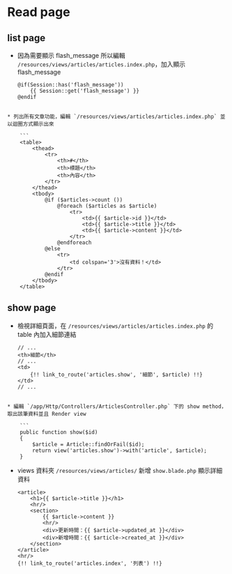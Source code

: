 # Read page

## list page
* 因為需要顯示 flash_message 所以編輯 `/resources/views/articles/articles.index.php`，加入顯示 flash_message

	```
	@if(Session::has('flash_message'))
		{{ Session::get('flash_message') }}
	@endif
```

* 列出所有文章功能，編輯 `/resources/views/articles/articles.index.php` 並以迴圈方式顯示出來

	```
	<table>
		<thead>
			<tr>
				<th>#</th>
				<th>標題</th>
				<th>內容</th>
			</tr>
		</thead>
		<tbody>
			@if ($articles->count ())
				@foreach ($articles as $article)
					<tr>
						<td>{{ $article->id }}</td>
						<td>{{ $article->title }}</td>
						<td>{{ $article->content }}</td>
					</tr>
				@endforeach
			@else
				<tr>
					<td colspan='3'>沒有資料！</td>
				</tr>
			@endif
		</tbody>
	</table>
```

## show page
* 檢視詳細頁面，在 `/resources/views/articles/articles.index.php` 的 table 內加入細節連結

	```
	// ...
	<th>細節</th>
	// ...
	<td>
		{!! link_to_route('articles.show', '細節', $article) !!}
	</td>
	// ...
```

* 編輯 `/app/Http/Controllers/ArticlesController.php` 下的 show method，取出該筆資料並且 Render view

	```
	public function show($id)
	{
		$article = Article::findOrFail($id);
		return view('articles.show')->with('article', $article);
	}
```

* views 資料夾 `/resources/views/articles/` 新增 `show.blade.php` 顯示詳細資料

	```
	<article>
		<h1>{{ $article->title }}</h1>
		<hr/>
		<section>
			{{ $article->content }}
			<hr/>
			<div>更新時間：{{ $article->updated_at }}</div>
			<div>新增時間：{{ $article->created_at }}</div>
		</section>
	</article>
	<hr/>
	{!! link_to_route('articles.index', '列表') !!}
```
